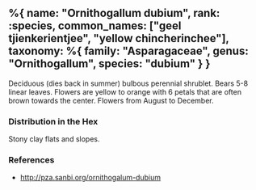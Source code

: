 %{
    name: "Ornithogallum dubium",
    rank: :species,
    common_names: ["geel tjienkerientjee", "yellow chincherinchee"],
    taxonomy: %{
        family: "Asparagaceae",
        genus: "Ornithogallum",
        species: "dubium"
    }
}
---

Deciduous (dies back in summer) bulbous perennial shrublet. Bears 5-8 linear leaves. Flowers are yellow to orange with
6 petals that are often brown towards the center. Flowers from August to December. 

<!-- read more -->

### Distribution in the Hex

Stony clay flats and slopes.

### References

* http://pza.sanbi.org/ornithogalum-dubium